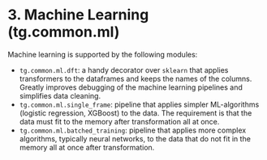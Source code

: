 # 3. Machine Learning (tg.common.ml)

Machine learning is supported by the following modules:

* `tg.common.ml.dft`: a handy decorator over `sklearn` that applies transformers to the dataframes and keeps the names of the columns. Greatly improves debugging of the machine learning pipelines and simplifies data cleaning.
* `tg.common.ml.single_frame`: pipeline that applies simpler ML-algorithms (logistic regression, XGBoost) to the data. The requirement is that the data must fit to the memory after transformation all at once.
* `tg.common.ml.batched_training`: pipeline that applies more complex algorithms, typically neural networks, to the data that do not fit in the memory all at once after transformation. 

